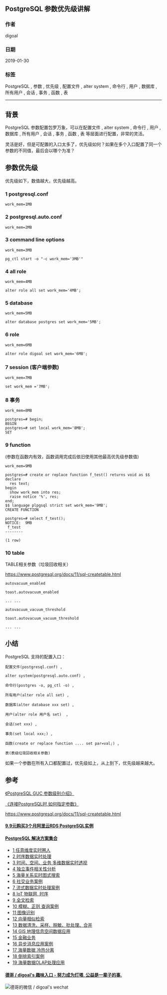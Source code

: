 ## PostgreSQL 参数优先级讲解   
                                            
### 作者                                               
digoal                                       
                                        
### 日期                                                                                                           
2019-01-30                                     
                                           
### 标签                                        
PostgreSQL , 参数 , 优先级 , 配置文件 , alter system , 命令行 , 用户 , 数据库 , 所有用户 , 会话 , 事务 , 函数 , 表    
                                                                                                              
----                                                                                                        
                                                                                                                 
## 背景      
PostgreSQL 参数配置包罗万象，可以在配置文件 , alter system , 命令行 , 用户 , 数据库 , 所有用户 , 会话 , 事务 , 函数 , 表  等层面进行配置，非常的灵活。  
  
灵活是好，但是可配置的入口太多了，优先级如何？如果在多个入口配置了同一个参数的不同值，最后会以哪个为准？  
  
## 参数优先级  
  
优先级如下，数值越大，优先级越高。  
  
### 1 postgresql.conf   
  
```  
work_mem=1MB  
```  
  
### 2 postgresql.auto.conf   
  
```  
work_mem=2MB  
```  
  
### 3 command line options   
  
```  
work_mem=3MB  
  
pg_ctl start -o "-c work_mem='3MB'"  
```  
  
### 4 all role   
  
```  
work_mem=4MB  
  
alter role all set work_mem='4MB';  
```  
  
### 5 database   
  
```  
work_mem=5MB  
  
alter database postgres set work_mem='5MB';  
```  
  
### 6 role  
  
```  
work_mem=6MB  
  
alter role digoal set work_mem='6MB';  
```  
  
### 7 session (客户端参数)   
  
```  
work_mem=7MB  
  
set work_mem ='7MB';  
```  
  
### 8 事务   
  
```  
work_mem=8MB  
  
postgres=# begin;  
BEGIN  
postgres=# set local work_mem='8MB';  
SET  
```  
  
### 9 function   
  
(参数在函数内有效，函数调用完成后依旧使用其他最高优先级参数值)  
  
```  
work_mem=9MB  
  
postgres=# create or replace function f_test() returns void as $$  
declare   
  res text;  
begin  
  show work_mem into res;  
  raise notice '%', res;                            
end;  
$$ language plpgsql strict set work_mem='9MB';  
CREATE FUNCTION  
  
postgres=# select f_test();  
NOTICE:  9MB  
 f_test   
--------  
   
(1 row)  
```  
  
### 10 table   
  
TABLE相关参数（垃圾回收相关）  
  
https://www.postgresql.org/docs/11/sql-createtable.html  
  
```  
autovacuum_enabled  
  
toast.autovacuum_enabled  
  
... ...   
  
autovacuum_vacuum_threshold  
  
toast.autovacuum_vacuum_threshold  
  
... ...  
```  
  
  
## 小结  
  
PostgreSQL 支持的配置入口：  
  
```  
配置文件(postgresql.conf) ,   
  
alter system(postgresql.auto.conf) ,   
  
命令行(postgres -o, pg_ctl -o) ,   
  
所有用户(alter role all set) ,   
  
数据库(alter database xxx set) ,   
  
用户(alter role 用户名 set)  ,   
  
会话(set xxx) ,   
  
事务(set local xxx;) ,   
  
函数(create or replace function .... set par=val;) ,   
  
表(表级垃圾回收相关参数)    
```  
  
如果一个参数在所有入口都配置过，优先级如上，从上到下，优先级越来越大。    
    
    
## 参考  
  
[《PostgreSQL GUC 参数级别介绍》](../201709/20170921_02.md)    
  
[《连接PostgreSQL时,如何指定参数》](../201703/20170307_02.md)    
  
https://www.postgresql.org/docs/11/sql-createtable.html  
    
  
  
  
  
  
  
  
  
  
  
  
  
  
  
  
  
  
  
  
  
  
  
  
  
  
  
  
  
  
  
  
  
  
  
  
  
  
  
  
  
  
  
  
  
  
  
  
  
  
  
  
#### [9.9元购买3个月阿里云RDS PostgreSQL实例](https://www.aliyun.com/database/postgresqlactivity "57258f76c37864c6e6d23383d05714ea")
  
  
#### [PostgreSQL 解决方案集合](https://yq.aliyun.com/topic/118 "40cff096e9ed7122c512b35d8561d9c8")
- [1 任意维度实时圈人](https://yq.aliyun.com/topic/118 "40cff096e9ed7122c512b35d8561d9c8")
- [2 时序数据实时处理](https://yq.aliyun.com/topic/118 "40cff096e9ed7122c512b35d8561d9c8")
- [3 时间、空间、业务 多维数据实时透视](https://yq.aliyun.com/topic/118 "40cff096e9ed7122c512b35d8561d9c8")
- [4 独立事件相关性分析](https://yq.aliyun.com/topic/118 "40cff096e9ed7122c512b35d8561d9c8")
- [5 海量关系实时图式搜索](https://yq.aliyun.com/topic/118 "40cff096e9ed7122c512b35d8561d9c8")
- [6 社交业务案例](https://yq.aliyun.com/topic/118 "40cff096e9ed7122c512b35d8561d9c8")
- [7 流式数据实时处理案例](https://yq.aliyun.com/topic/118 "40cff096e9ed7122c512b35d8561d9c8")
- [8 IoT 物联网, 时序](https://yq.aliyun.com/topic/118 "40cff096e9ed7122c512b35d8561d9c8")
- [9 全文检索](https://yq.aliyun.com/topic/118 "40cff096e9ed7122c512b35d8561d9c8")
- [10 模糊、正则 查询案例](https://yq.aliyun.com/topic/118 "40cff096e9ed7122c512b35d8561d9c8")
- [11 图像识别](https://yq.aliyun.com/topic/118 "40cff096e9ed7122c512b35d8561d9c8")
- [12 向量相似检索](https://yq.aliyun.com/topic/118 "40cff096e9ed7122c512b35d8561d9c8")
- [13 数据清洗、采样、脱敏、批处理、合并](https://yq.aliyun.com/topic/118 "40cff096e9ed7122c512b35d8561d9c8")
- [14 GIS 地理信息空间数据应用](https://yq.aliyun.com/topic/118 "40cff096e9ed7122c512b35d8561d9c8")
- [15 金融业务](https://yq.aliyun.com/topic/118 "40cff096e9ed7122c512b35d8561d9c8")
- [16 异步消息应用案例](https://yq.aliyun.com/topic/118 "40cff096e9ed7122c512b35d8561d9c8")
- [17 海量数据 冷热分离](https://yq.aliyun.com/topic/118 "40cff096e9ed7122c512b35d8561d9c8")
- [18 倒排索引案例](https://yq.aliyun.com/topic/118 "40cff096e9ed7122c512b35d8561d9c8")
- [19 海量数据OLAP处理应用](https://yq.aliyun.com/topic/118 "40cff096e9ed7122c512b35d8561d9c8")
  
  
#### [德哥 / digoal's 趣味入口 - 努力成为灯塔, 公益是一辈子的事.](https://github.com/digoal/blog/blob/master/README.md "22709685feb7cab07d30f30387f0a9ae")
  
  
![德哥的微信 / digoal's wechat](../pic/digoal_weixin.jpg "f7ad92eeba24523fd47a6e1a0e691b59")
  
